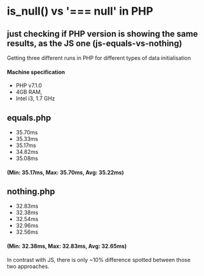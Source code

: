 # is_null() vs '=== null' in PHP
## just checking if PHP version is showing the same results, as the JS one (js-equals-vs-nothing)

Getting three different runs in PHP for different types of data initialisation

#### Machine specification
* PHP v7.1.0
* 4GB RAM,
* Intel i3, 1.7 GHz

## equals.php
* 35.70ms
* 35.33ms
* 35.17ms
* 34.82ms
* 35.08ms
#### (Min: 35.17ms, Max: 35.70ms, Avg: 35.22ms)

## nothing.php
* 32.83ms
* 32.38ms
* 32.54ms
* 32.96ms
* 32.56ms
#### (Min: 32.38ms, Max: 32.83ms, Avg: 32.65ms)

In contrast with JS, there is only ~10% difference spotted between those two approaches.
